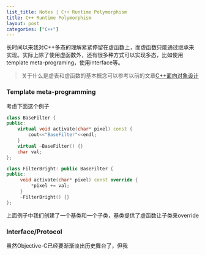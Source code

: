```yaml
---
list_title: Notes | C++ Runtime Polymorphism
title: C++ Runtime Polymorphism
layout: post
categories: ["C++"]
---
```


长时间以来我对C++多态的理解紧紧停留在虚函数上，而虚函数只能通过继承来实现。实际上除了使用虚函数外，还有很多种方式可以实现多态，比如使用template meta-programing，使用interface等。

> 关于什么是虚表和虚函数的基本概念可以参考以前的文章[C++面向对象设计](https://xta0.me/2009/09/10/CPP-Basics-6.html)

### Template meta-programming

考虑下面这个例子

```cpp
class BaseFilter {
public:
    virtual void activate(char* pixel) const {
        cout<<"BaseFilter"<<endl;
    }
    virtual ~BaseFilter() {}
    char val;
};

class FilterBright: public BaseFilter {
public:
     void activate(char* pixel) const override {
         *pixel += val;
     }
     ~FilterBright() {}
};
```
上面例子中我们创建了一个基类和一个子类，基类提供了虚函数让子类来override

### Interface/Protocol

虽然Objective-C已经要渐渐淡出历史舞台了，但我